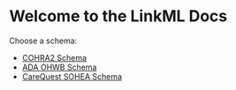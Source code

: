# Welcome to the LinkML Docs

Choose a schema:

- [COHRA2 Schema](cohra2/)
- [ADA OHWB Schema](ada_ohwb/)
- [CareQuest SOHEA Schema](cq_sohea/)
